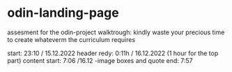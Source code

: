 # odin-landing-page

assesment for the odin-project walktrough:
kindly waste your precious time to create whateverm the 
curriculum requires

start: 23:10 / 15.12.2022
header redy: 0:11h / 16.12.2022
(1 hour for the top part)
content start: 7:06 /16.12
    -image boxes and quote end: 7:57